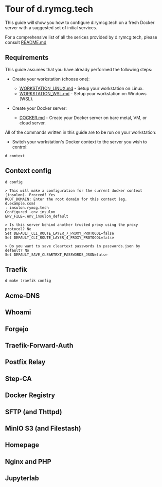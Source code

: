 # Tour of d.rymcg.tech

This guide will show you how to configure d.rymcg.tech on a fresh
Docker server with a suggested set of initial services. 

For a comprehensive list of all the serices provided by d.rymcg.tech,
please consult [README.md](README.md#services)

## Requirements

This guide assumes that you have already performed the following
steps:

  * Create your workstation (choose one):
 
    * [WORKSTATION_LINUX.md](WORKSTATION_LINUX.md) - Setup your workstation on Linux.
    * [WORKSTATION_WSL.md](WORKSTATION_WSL.md) - Setup your workstation on Windows (WSL).

  * Create your Docker server:
  
    * [DOCKER.md](DOCKER.md) - Create your Docker server on bare
      metal, VM, or cloud server.

All of the commands written in this guide are to be run on your
workstation:

  * Switch your workstation's Docker context to the server you wish to
    control:
    
```
d context
```

## Context config

```
d config
```

```
> This will make a configuration for the current docker context (insulon). Proceed? Yes
ROOT_DOMAIN: Enter the root domain for this context (eg. d.example.com)
: insulon.rymcg.tech
Configured .env_insulon
ENV_FILE=.env_insulon_default

> Is this server behind another trusted proxy using the proxy protocol? No
Set DEFAULT_CLI_ROUTE_LAYER_7_PROXY_PROTOCOL=false
Set DEFAULT_CLI_ROUTE_LAYER_4_PROXY_PROTOCOL=false

> Do you want to save cleartext passwords in passwords.json by default? No
Set DEFAULT_SAVE_CLEARTEXT_PASSWORDS_JSON=false
```

## Traefik

```
d make traefik config
```

## Acme-DNS

## Whoami

## Forgejo

## Traefik-Forward-Auth

## Postfix Relay

## Step-CA

## Docker Registry

## SFTP (and Thttpd)

## MinIO S3 (and Filestash)

## Homepage

## Nginx and PHP

## Jupyterlab
